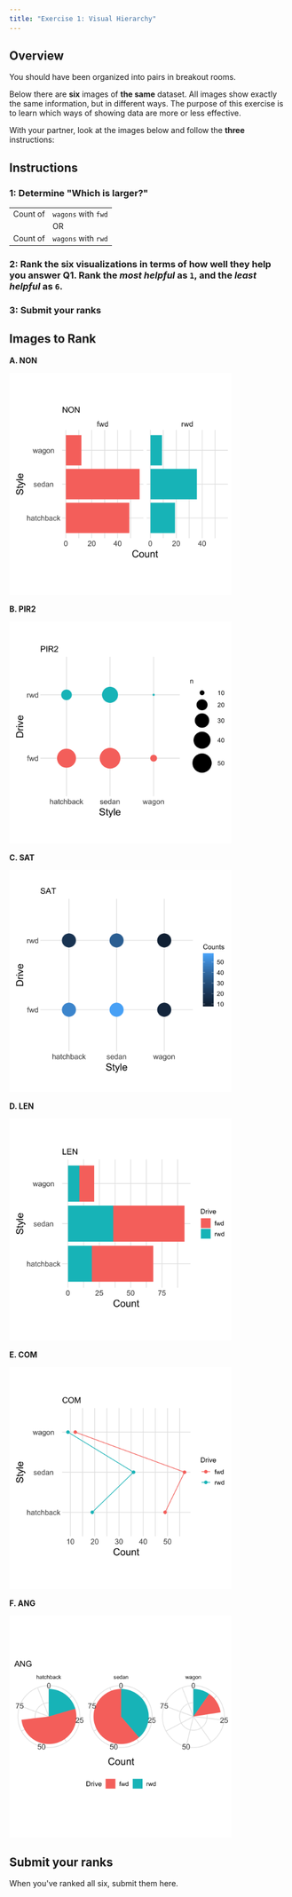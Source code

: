 ```yaml
---
title: "Exercise 1: Visual Hierarchy"
---
```


## Overview

You should have been organized into pairs in breakout rooms.

Below there are **six** images of **the same** dataset. All images show exactly
the same information, but in different ways. The purpose of this exercise is to
learn which ways of showing data are more or less effective.

With your partner, look at the images below and follow the **three**
instructions:

## Instructions

### 1: Determine "Which is larger?"

|          |                     |
|----------|---------------------|
| Count of | `wagons` with `fwd` |
|          | OR                  |
| Count of | `wagons` with `rwd` |

### 2: Rank the six visualizations in terms of how well they help you answer Q1. Rank the *most helpful* as `1`, and the *least helpful* as `6`.

### 3: **Submit your ranks**

## Images to Rank

__A. NON__

<img src="../fig/02_nonaligned_scale.png" style="width:400px;height:400px;">

__B. PIR2__

<img src="../fig/05_area.png" style="width:400px;height:400px;">

__C. SAT__

<img src="../fig/06_sat.png" style="width:400px;height:400px;">

__D. LEN__

<img src="../fig/03_length.png" style="width:400px;height:400px;">

__E. COM__

<img src="../fig/01_common_scale.png" style="width:400px;height:400px;">

__F. ANG__

<img src="../fig/04_angle.png" style="width:400px;height:400px;">

## Submit your ranks

When you've ranked all six, submit them here.
